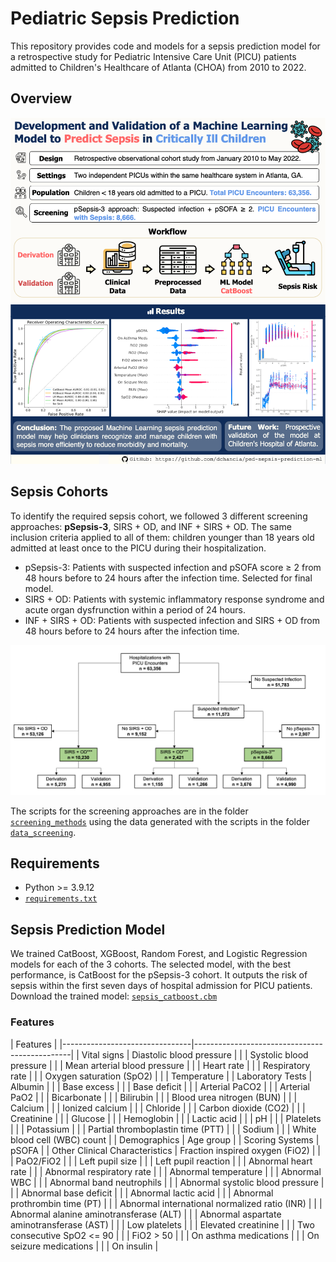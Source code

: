 # Pediatric Sepsis Prediction

This repository provides code and models for a sepsis prediction model for a retrospective study for Pediatric Intensive Care Unit (PICU) patients admitted to Children's Healthcare of Atlanta (CHOA) from 2010 to 2022.

## Overview

![Graphical Abstract](./files/graphical_abstract.png)

## Sepsis Cohorts

To identify the required sepsis cohort, we followed 3 different screening approaches: **pSepsis-3**, SIRS + OD, and INF + SIRS + OD. The same inclusion criteria applied to all of them: children younger than 18 years old admitted at least once to the PICU during their hospitalization.

- pSepsis-3: Patients with suspected infection and pSOFA score $\ge$ 2 from 48 hours before to 24 hours after the infection time. Selected for final model.
- SIRS + OD: Patients with systemic inflammatory response syndrome and acute organ dysfrunction within a period of 24 hours.
- INF + SIRS + OD: Patients with suspected infection and SIRS + OD from 48 hours before to 24 hours after the infection time.

![Cohorts Flow Diagram](./files/flow_diagram.png)

The scripts for the screening approaches are in the folder [`screening_methods`](./screening_methods/) using the data generated with the scripts in the folder [`data_screening`](./data_screening/).

## Requirements

- Python >= 3.9.12
- [`requirements.txt`](./requirements.txt)

## Sepsis Prediction Model

We trained CatBoost, XGBoost, Random Forest, and Logistic Regression models for each of the 3 cohorts. The selected model, with the best performance, is CatBoost for the pSepsis-3 cohort. It outputs the risk of sepsis within the first seven days of hospital admission for PICU patients. Download the trained model: [`sepsis_catboost.cbm`](./models/sepsis_catboost.cbm)

### Features

| Features                                                                       |
|--------------------------------|-----------------------------------------------|
| Vital signs                    | Diastolic blood pressure                      |
|                                | Systolic blood pressure                       |
|                                | Mean arterial blood pressure                  |
|                                | Heart rate                                    |
|                                | Respiratory rate                              |
|                                | Oxygen saturation (SpO2)                      |
|                                | Temperature                                   |
| Laboratory Tests               | Albumin                                       |
|                                | Base excess                                   |
|                                | Base deficit                                  |
|                                | Arterial PaCO2                                |
|                                | Arterial PaO2                                 |
|                                | Bicarbonate                                   |
|                                | Bilirubin                                     |
|                                | Blood urea nitrogen (BUN)                     |
|                                | Calcium                                       |
|                                | Ionized calcium                               |
|                                | Chloride                                      |
|                                | Carbon dioxide (CO2)                          |
|                                | Creatinine                                    |
|                                | Glucose                                       |
|                                | Hemoglobin                                    |
|                                | Lactic acid                                   |
|                                | pH                                            |
|                                | Platelets                                     |
|                                | Potassium                                     |
|                                | Partial thromboplastin time (PTT)             |
|                                | Sodium                                        |
|                                | White blood cell (WBC) count                  |
| Demographics                   | Age group                                     |
| Scoring Systems                | pSOFA                                         |
| Other Clinical Characteristics | Fraction inspired oxygen (FiO2)               |
|                                | PaO2/FiO2                                     |
|                                | Left pupil size                               |
|                                | Left pupil reaction                           |
|                                | Abnormal heart rate                           |
|                                | Abnormal respiratory rate                     |
|                                | Abnormal temperature                          |
|                                | Abnormal WBC                                  |
|                                | Abnormal band neutrophils                     |
|                                | Abnormal systolic blood pressure              |
|                                | Abnormal base deficit                         |
|                                | Abnormal lactic acid                          |
|                                | Abnormal prothrombin time (PT)                |
|                                | Abnormal international normalized ratio (INR) |
|                                | Abnormal alanine aminotransferase (ALT)       |
|                                | Abnormal aspartate aminotransferase (AST)     |
|                                | Low platelets                                 |
|                                | Elevated creatinine                           |
|                                | Two consecutive SpO2 <= 90                    |
|                                | FiO2 > 50                                     |
|                                | On asthma medications                         |
|                                | On seizure medications                        |
|                                | On insulin                                    |